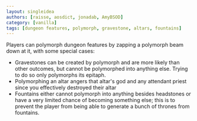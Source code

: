 ```yaml
---
layout: singleidea
authors: [raisse, aosdict, jonadab, AmyBSOD]
category: [vanilla]
tags: [dungeon features, polymorph, gravestone, altars, fountains]
---
```

Players can polymorph dungeon features by zapping a polymorph beam down at it, with some special cases:
* Gravestones can be created by polymorph and are more likely than other outcomes, but cannot be polymorphed into anything else. Trying to do so only polymorphs its epitaph.
* Polymorphing an altar angers that altar's god and any attendant priest since you effectively destroyed their altar
* Fountains either cannot polymorph into anything besides headstones or have a very limited chance of becoming something else; this is to prevent the player from being able to generate a bunch of thrones from fountains.
